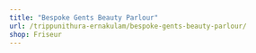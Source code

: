 ```yaml
---
title: "Bespoke Gents Beauty Parlour"
url: /trippunithura-ernakulam/bespoke-gents-beauty-parlour/
shop: Friseur
---
```

